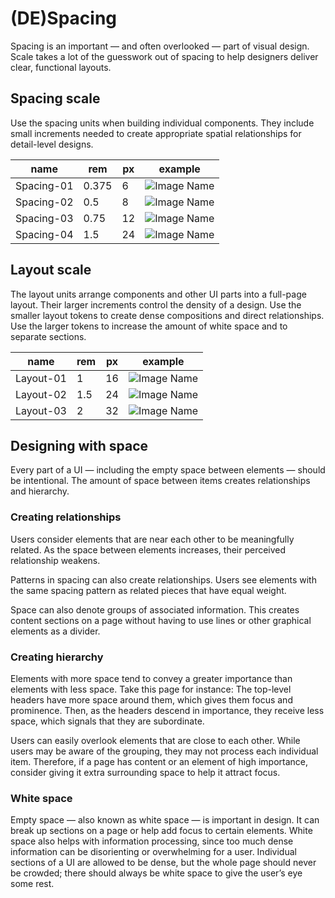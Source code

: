 # (DE)Spacing

Spacing is an important — and often overlooked — part of visual design. Scale takes a lot of the guesswork out of spacing to help designers deliver clear, functional layouts.

## Spacing scale

Use the spacing units when building individual components. They include small increments needed to create appropriate spatial relationships for detail-level designs.

| name       | rem   | px  | example                                 |
| ---------- | ----- | --- | --------------------------------------- |
| Spacing-01 | 0.375 | 6   | ![Image Name](assets/2_guidelines/spacing/image2020-8-3_13-31-16.png) |
| Spacing-02 | 0.5   | 8   | ![Image Name](assets/2_guidelines/spacing/image2020-8-3_13-27-47.png) |
| Spacing-03 | 0.75  | 12  | ![Image Name](assets/2_guidelines/spacing/image2020-8-3_13-27-54.png) |
| Spacing-04 | 1.5   | 24  | ![Image Name](assets/2_guidelines/spacing/image2020-8-3_13-28-1.png)  |

## Layout scale

The layout units arrange components and other UI parts into a full-page layout. Their larger increments control the density of a design. Use the smaller layout tokens to create dense compositions and direct relationships. Use the larger tokens to increase the amount of white space and to separate sections.

| name      | rem | px  | example                                 |
| --------- | --- | --- | --------------------------------------- |
| Layout-01 | 1   | 16  | ![Image Name](assets/2_guidelines/spacing/image2020-8-3_13-31-28.png) |
| Layout-02 | 1.5 | 24  | ![Image Name](assets/2_guidelines/spacing/image2020-8-3_13-29-47.png) |
| Layout-03 | 2   | 32  | ![Image Name](assets/2_guidelines/spacing/image2020-8-3_13-29-54.png) |

## Designing with space

Every part of a UI — including the empty space between elements — should be intentional. The amount of space between items creates relationships and hierarchy.

### Creating relationships

Users consider elements that are near each other to be meaningfully related. As the space between elements increases, their perceived relationship weakens.

Patterns in spacing can also create relationships. Users see elements with the same spacing pattern as related pieces that have equal weight.

Space can also denote groups of associated information. This creates content sections on a page without having to use lines or other graphical elements as a divider.


### Creating hierarchy

Elements with more space tend to convey a greater importance than elements with less space. Take this page for instance: The top-level headers have more space around them, which gives them focus and prominence. Then, as the headers descend in importance, they receive less space, which signals that they are subordinate.

Users can easily overlook elements that are close to each other. While users may be aware of the grouping, they may not process each individual item. Therefore, if a page has content or an element of high importance, consider giving it extra surrounding space to help it attract focus.


### White space

Empty space — also known as white space — is important in design. It can break up sections on a page or help add focus to certain elements. White space also helps with information processing, since too much dense information can be disorienting or overwhelming for a user. Individual sections of a UI are allowed to be dense, but the whole page should never be crowded; there should always be white space to give the user’s eye some rest.
